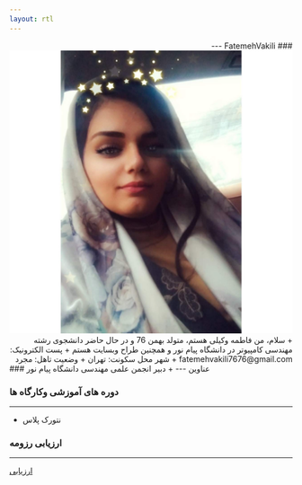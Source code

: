 ```yaml
---
layout: rtl
---
```

<div dir="rtl">
### FatemehVakili
---<img src="pic.jpeg">
</div>
<div dir="rtl">
+ سلام، من فاطمه وکیلی هستم، متولد بهمن 76 و در حال حاضر دانشجوی رشته مهندسی کامپیوتر در دانشگاه پیام نور و  همچنین طراح وبسایت هستم
+ پست الکترونیک: fatemehvakili7676@gmail.com 
+ شهر محل سکونت: تهران
+ وضعیت تاهل: مجرد
</div>
### عناوین
---
+ دبیر انجمن علمی مهندسی دانشگاه پیام نور

### دوره های آموزشی وکارگاه ها
---
+ نتورک پلاس
### ارزیابی رزومه 
---
[ارزیابی](/assest/FV_CV_CheckList_AR_3983.pdf)

